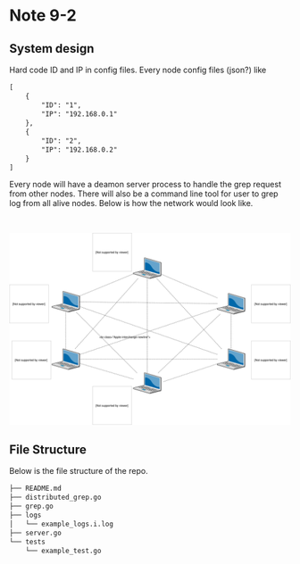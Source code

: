 # Note 9-2

## System design

Hard code ID and IP in config files. Every node config files (json?) like

    [
        {
            "ID": "1",
            "IP": "192.168.0.1"
        },
        {
            "ID": "2",
            "IP": "192.168.0.2"
        }
    ]

Every node will have a deamon server process to handle the grep request from other nodes.
There will also be a command line tool for user to grep log from all alive nodes.
Below is how the network would look like.

<br>

![Semantic description of image](./structure.svg "Structure")

## File Structure

Below is the file structure of the repo.

    ├── README.md
    ├── distributed_grep.go
    ├── grep.go
    ├── logs
    │   └── example_logs.i.log
    ├── server.go
    └── tests
        └── example_test.go
